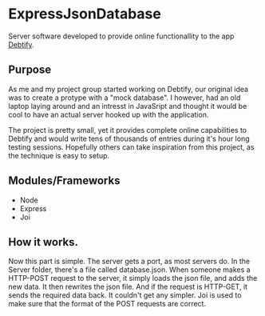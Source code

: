 # ExpressJsonDatabase
Server software developed to provide online functionallity to the app [Debtify](https://github.com/OlofSjogren/GoAyo).

## Purpose
As me and my project group started working on Debtify, our original idea was to create a protype with a "mock database". I however, had an old laptop laying around and an intresst in JavaSript and thought it would be cool to have an actual server hooked up with the application.

The project is pretty small, yet it provides complete online capabilities to Debtify and would write tens of thousands of entries during it's hour long testing sessions. Hopefully others can take inspiration from this project, as the technique is easy to setup.

## Modules/Frameworks

- Node
- Express
- Joi

## How it works.

Now this part is simple. The server gets a port, as most servers do. In the Server folder, there's a file called database.json. When someone makes a HTTP-POST request to the server, it simply loads the json file, and adds the new data. It then rewrites the json file. And if the request is HTTP-GET, it sends the required data back. It couldn't get any simpler. Joi is used to make sure that the format of the POST requests are correct.
